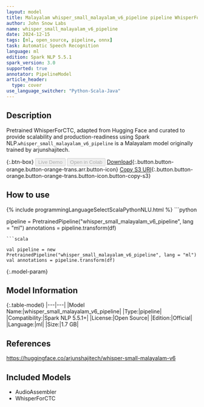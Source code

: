 ```yaml
---
layout: model
title: Malayalam whisper_small_malayalam_v6_pipeline pipeline WhisperForCTC from arjunshajitech
author: John Snow Labs
name: whisper_small_malayalam_v6_pipeline
date: 2024-12-15
tags: [ml, open_source, pipeline, onnx]
task: Automatic Speech Recognition
language: ml
edition: Spark NLP 5.5.1
spark_version: 3.0
supported: true
annotator: PipelineModel
article_header:
  type: cover
use_language_switcher: "Python-Scala-Java"
---
```


## Description

Pretrained WhisperForCTC, adapted from Hugging Face and curated to provide scalability and production-readiness using Spark NLP.`whisper_small_malayalam_v6_pipeline` is a Malayalam model originally trained by arjunshajitech.

{:.btn-box}
<button class="button button-orange" disabled>Live Demo</button>
<button class="button button-orange" disabled>Open in Colab</button>
[Download](https://s3.amazonaws.com/auxdata.johnsnowlabs.com/public/models/whisper_small_malayalam_v6_pipeline_ml_5.5.1_3.0_1734238306746.zip){:.button.button-orange.button-orange-trans.arr.button-icon}
[Copy S3 URI](s3://auxdata.johnsnowlabs.com/public/models/whisper_small_malayalam_v6_pipeline_ml_5.5.1_3.0_1734238306746.zip){:.button.button-orange.button-orange-trans.button-icon.button-copy-s3}

## How to use



<div class="tabs-box" markdown="1">
{% include programmingLanguageSelectScalaPythonNLU.html %}
```python

pipeline = PretrainedPipeline("whisper_small_malayalam_v6_pipeline", lang = "ml")
annotations =  pipeline.transform(df)   

```
```scala

val pipeline = new PretrainedPipeline("whisper_small_malayalam_v6_pipeline", lang = "ml")
val annotations = pipeline.transform(df)

```
</div>

{:.model-param}
## Model Information

{:.table-model}
|---|---|
|Model Name:|whisper_small_malayalam_v6_pipeline|
|Type:|pipeline|
|Compatibility:|Spark NLP 5.5.1+|
|License:|Open Source|
|Edition:|Official|
|Language:|ml|
|Size:|1.7 GB|

## References

https://huggingface.co/arjunshajitech/whisper-small-malayalam-v6

## Included Models

- AudioAssembler
- WhisperForCTC
